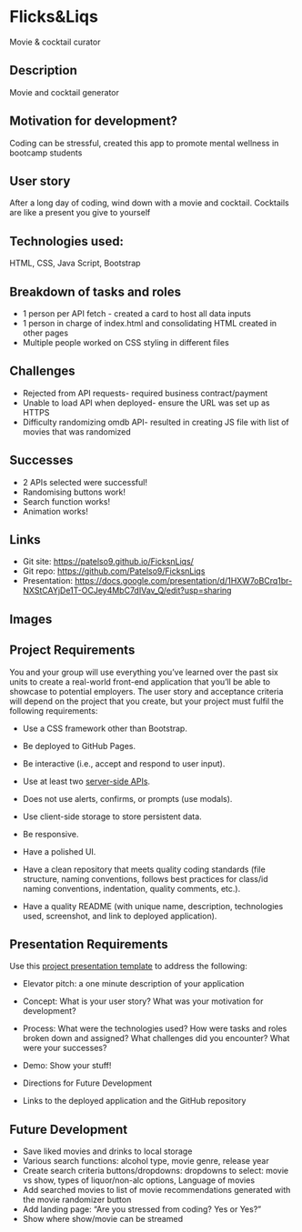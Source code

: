 # Flicks&Liqs
Movie &amp; cocktail curator 

## Description
Movie and cocktail generator


## Motivation for development?
Coding can be stressful, created this app to promote mental wellness in bootcamp students 

## User story
After a long day of coding, wind down with a movie and cocktail. 
Cocktails are like a present you give to yourself

## Technologies used: 
HTML, CSS, Java Script, Bootstrap 

## Breakdown of tasks and roles
* 1 person per API fetch - created a card to host all data inputs
* 1 person in charge of index.html and consolidating HTML created in other pages
* Multiple people worked on CSS styling in different files

## Challenges
* Rejected from API requests- required business contract/payment
* Unable to load API when deployed- ensure the URL was set up as HTTPS
* Difficulty randomizing omdb API- resulted in creating JS file with list of movies that was randomized

## Successes
* 2 APIs selected were successful!
* Randomising buttons work!
* Search function works!
* Animation works!

## Links

* Git site: https://patelso9.github.io/FicksnLiqs/
* Git repo: https://github.com/Patelso9/FicksnLiqs
* Presentation: https://docs.google.com/presentation/d/1HXW7oBCrq1br-NXStCAYjDe1T-OCJey4MbC7dIVav_Q/edit?usp=sharing

## Images



## Project Requirements

You and your group will use everything you’ve learned over the past six units to create a real-world front-end application that you’ll be able to showcase to potential employers. The user story and acceptance criteria will depend on the project that you create, but your project must fulfil the following requirements:

* Use a CSS framework other than Bootstrap.

* Be deployed to GitHub Pages.

* Be interactive (i.e., accept and respond to user input).

* Use at least two [server-side APIs](https://coding-boot-camp.github.io/full-stack/apis/api-resources).

* Does not use alerts, confirms, or prompts (use modals).

* Use client-side storage to store persistent data.

* Be responsive.

* Have a polished UI.

* Have a clean repository that meets quality coding standards (file structure, naming conventions, follows best practices for class/id naming conventions, indentation, quality comments, etc.).

* Have a quality README (with unique name, description, technologies used, screenshot, and link to deployed application).

## Presentation Requirements

Use this [project presentation template](https://docs.google.com/presentation/d/10QaO9KH8HtUXj__81ve0SZcpO5DbMbqqQr4iPpbwKks/edit?usp=sharing) to address the following: 

* Elevator pitch: a one minute description of your application

* Concept: What is your user story? What was your motivation for development?

* Process: What were the technologies used? How were tasks and roles broken down and assigned? What challenges did you encounter? What were your successes?

* Demo: Show your stuff!

* Directions for Future Development

* Links to the deployed application and the GitHub repository

## Future Development

* Save liked movies and drinks to local storage
* Various search functions: alcohol type, movie genre, release year
* Create search criteria buttons/dropdowns: dropdowns to select: movie vs show, types of liquor/non-alc options, Language of movies
* Add searched movies to list of movie recommendations generated with the movie randomizer button
* Add landing page: “Are you stressed from coding? Yes or Yes?”
* Show where show/movie can be streamed





